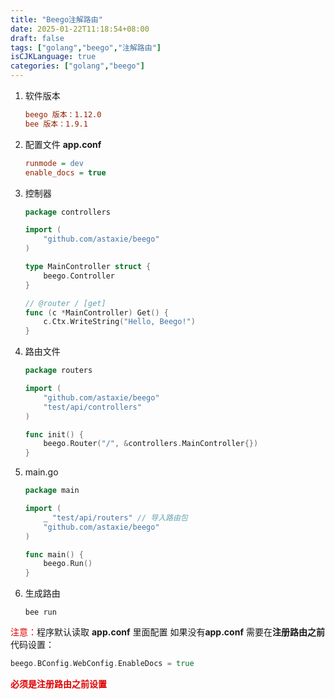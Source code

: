 ```yaml
---
title: "Beego注解路由"
date: 2025-01-22T11:18:54+08:00
draft: false
tags: ["golang","beego","注解路由"]
isCJKLanguage: true
categories: ["golang","beego"]
---
```




1. 软件版本

   ```ini
   beego 版本：1.12.0
   bee 版本：1.9.1
   ```

2. 配置文件 **app.conf**

   ```ini
   runmode = dev
   enable_docs = true
   ```

3. 控制器

   ```go
   package controllers
   
   import (
       "github.com/astaxie/beego"
   )
   
   type MainController struct {
       beego.Controller
   }
   
   // @router / [get]
   func (c *MainController) Get() {
       c.Ctx.WriteString("Hello, Beego!")
   }
   ```

4. 路由文件

   ```go
   package routers
   
   import (
       "github.com/astaxie/beego"
       "test/api/controllers"
   )
   
   func init() {
       beego.Router("/", &controllers.MainController{})
   }
   ```

5. main.go

   ```go
   package main
   
   import (
       _ "test/api/routers" // 导入路由包
       "github.com/astaxie/beego"
   )
   
   func main() {
       beego.Run()
   }

6. 生成路由

   ```shell
   bee run
   ```

   

<font color="#dd0000">注意：</font>程序默认读取 **app.conf** 里面配置 如果没有**app.conf** 需要在**注册路由之前**代码设置：

```go
beego.BConfig.WebConfig.EnableDocs = true
```

<font color="#dd0000">**必须是注册路由之前设置**</font>
